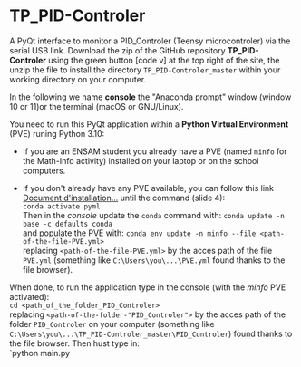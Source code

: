 # TP_PID-Controler

A PyQt interface to monitor a PID_Controler (Teensy microcontroler) via the serial USB link. 
Download the zip of the GitHub repository __TP_PID-Controler__ using the green button [code v] at the top right of the site, the unzip the file to install the directory `TP_PID-Controler_master` within your working directory on your computer.

In the following we name __console__ the "Anaconda prompt" window (window 10 or 11)or the terminal (macOS or GNU/Linux).

You need to run this PyQt application within a __Python Virtual Environment__ (PVE) runing Python 3.10:</br>

- If you are an ENSAM student you already have a PVE (named `minfo` for the Math-Info activity) installed on your laptop or on the school computers.

- If you don't already have any PVE available, you can follow this link <A href="https://savoir.ensam.eu/moodle/mod/resource/view.php?id=10170">Document d'installation...</A> until the command (slide 4):<br>
`conda activate pyml`<br>
Then in the _console_ update the `conda` command with: `conda update -n base -c defaults conda`<br>
and populate the PVE with: `conda env update -n minfo --file <path-of-the-file-PVE.yml>`<br>
replacing `<path-of-the-file-PVE.yml>` by the acces path of the file `PVE.yml` (something like `C:\Users\you\...\PVE.yml` found thanks to the file browser).
 
When done, to run the application type in the console (with the _minfo_ PVE activated):<br>
`cd <path_of_the_folder_PID_Controler>`<br>
replacing `<path-of-the-folder-"PID_Controler">` by the acces path of the folder `PID_Controler` on your computer (something like `C:\Users\you\...\TP_PID-Controler_master\PID_Controler`) found thanks to the file browser.
Then hust type in:<br>
`python main.py<br>


